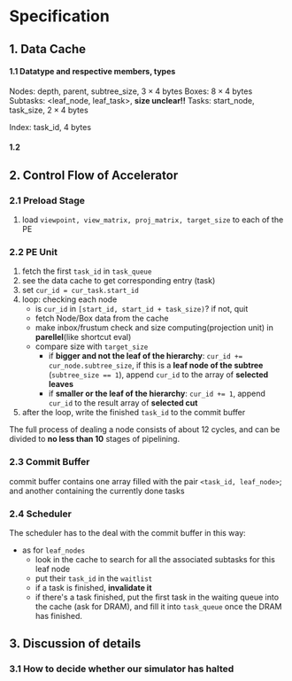 # Specification

## 1. Data Cache

#### 1.1 Datatype and respective members, types

Nodes: depth, parent, subtree_size, $3\times 4$ bytes
Boxes: $8\times 4$ bytes
Subtasks: <leaf_node, leaf_task>, **size unclear!!**
Tasks: start_node, task_size, $2\times 4$ bytes

Index: task_id, $4$ bytes

#### 1.2 

## 2. Control Flow of Accelerator

### 2.1 Preload Stage

1. load `viewpoint, view_matrix, proj_matrix, target_size` to each of the PE

### 2.2 PE Unit

1. fetch the first `task_id` in `task_queue`
2. see the data cache to get corresponding entry (task)
3. set `cur_id = cur_task.start_id`
4. loop: checking each node
    - is `cur_id` in ``[start_id, start_id + task_size)``? if not, quit
    - fetch Node/Box data from the cache
    - make inbox/frustum check and size computing(projection unit) in **parellel**(like shortcut eval)
    - compare size with `target_size`
        - if **bigger and not the leaf of the hierarchy**: `cur_id += cur_node.subtree_size`, if this is a **leaf node of the subtree** (`subtree_size == 1`), append `cur_id` to the array of **selected leaves**
        - if **smaller or the leaf of the hierarchy**: `cur_id += 1`, append `cur_id` to the result array of **selected cut**
5. after the loop, write the finished `task_id` to the commit buffer

The full process of dealing a node consists of about 12 cycles, and can be divided to **no less than 10** stages of pipelining.

### 2.3 Commit Buffer

commit buffer contains one array filled with the pair `<task_id, leaf_node>`; and another containing the currently done tasks

### 2.4 Scheduler

The scheduler has to the deal with the commit buffer in this way:

- as for `leaf_nodes`
    - look in the cache to search for all the associated subtasks for this leaf node
    - put their `task_id` in the `waitlist`
    - if a task is finished, **invalidate it**
    - if there's a task finished, put the first task in the waiting queue into the cache (ask for DRAM), and fill it into `task_queue` once the DRAM has finished.

## 3. Discussion of details

### 3.1 How to decide whether our simulator has halted



